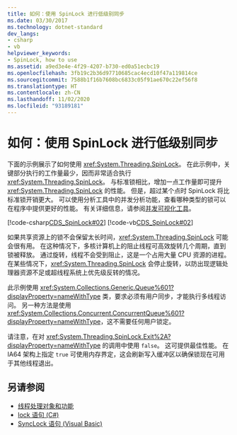 ```yaml
---
title: 如何：使用 SpinLock 进行低级别同步
ms.date: 03/30/2017
ms.technology: dotnet-standard
dev_langs:
- csharp
- vb
helpviewer_keywords:
- SpinLock, how to use
ms.assetid: a9ed3e4e-4f29-4207-b730-ed0a51ecbc19
ms.openlocfilehash: 3fb19c2b36d97710685cac4ecd10f47a119814ce
ms.sourcegitcommit: 7588b1f16b7608bc6833c05f91ae670c22ef56f8
ms.translationtype: HT
ms.contentlocale: zh-CN
ms.lasthandoff: 11/02/2020
ms.locfileid: "93189181"
---
```

# <a name="how-to-use-spinlock-for-low-level-synchronization"></a>如何：使用 SpinLock 进行低级别同步

下面的示例展示了如何使用 <xref:System.Threading.SpinLock>。 在此示例中，关键部分执行的工作量最少，因而非常适合执行 <xref:System.Threading.SpinLock>。 与标准锁相比，增加一点工作量即可提升 <xref:System.Threading.SpinLock> 的性能。 但是，超过某个点时 SpinLock 将比标准锁开销更大。 可以使用分析工具中的并发分析功能，查看哪种类型的锁可以在程序中提供更好的性能。 有关详细信息，请参阅[并发可视化工具](/visualstudio/profiling/concurrency-visualizer)。  
  
 [!code-csharp[CDS_SpinLock#02](../../../samples/snippets/csharp/VS_Snippets_Misc/cds_spinlock/cs/spinlockdemo.cs#02)]
 [!code-vb[CDS_SpinLock#02](../../../samples/snippets/visualbasic/VS_Snippets_Misc/cds_spinlock/vb/spinlock_vb.vb#02)]  
  
 如果共享资源上的锁不会保留太长时间，<xref:System.Threading.SpinLock> 可能会很有用。 在这种情况下，多核计算机上的阻止线程可高效旋转几个周期，直到锁被释放。 通过旋转，线程不会受到阻止，这是一个占用大量 CPU 资源的进程。 在某些情况下，<xref:System.Threading.SpinLock> 会停止旋转，以防出现逻辑处理器资源不足或超线程系统上优先级反转的情况。  
  
 此示例使用 <xref:System.Collections.Generic.Queue%601?displayProperty=nameWithType> 类，要求必须有用户同步，才能执行多线程访问。 另一种方法是使用 <xref:System.Collections.Concurrent.ConcurrentQueue%601?displayProperty=nameWithType>，这不需要任何用户锁定。  
  
 请注意，在对 <xref:System.Threading.SpinLock.Exit%2A?displayProperty=nameWithType> 的调用中使用 `false`。 这可提供最佳性能。 在 IA64 架构上指定 `true` 可使用内存界定，这会刷新写入缓冲区以确保锁现在可用于其他线程退出。  
  
## <a name="see-also"></a>另请参阅

- [线程处理对象和功能](threading-objects-and-features.md)
- [lock 语句 (C#)](../../csharp/language-reference/keywords/lock-statement.md)
- [SyncLock 语句 (Visual Basic)](../../visual-basic/language-reference/statements/synclock-statement.md)
